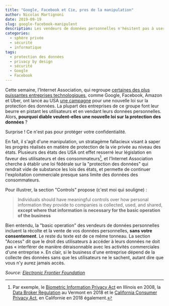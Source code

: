```yaml
---
title: "Google, Facebook et Cie, pros de la manipulation"
author: Nicolas Martignoni
date: 2019-09-19
slug: google-facebook-manipulent
description: Les vendeurs de données personnelles n'hésitent pas à user de méthodes trompeuses pour protéger leur business consistant à pister les personnes sans leur consentement. Cet article en donne une illustration.
categories:
  - sphère privée
  - sécurité
  - informatique
tags:
  - protection des données
  - privacy by design
  - sécurité
  - Google
  - Facebook
---
```

Cette semaine, l'Internet Association, qui regroupe [certaines des plus puissantes entreprises technologiques][1], comme Google, Facebook, Amazon et Uber, ont lancé au USA [une campagne][6] pour une nouvelle loi sur la protection des données. La plupart des entreprises de ce groupe font leur beurre en pistant les utilisateurs et en vendant leurs données personnelles. Alors, __pourquoi diable veulent-elles une nouvelle loi sur la protection des données__ ?

Surprise ! Ce n'est pas pour protéger votre confidentialité.

<!--more-->

En fait, il s'agit d'une manipulation, un stratagème fallacieux visant à saper les progrès réalisés en matière de protection de la vie privée au niveau des états. Plusieurs des états des USA ont effet resserré leur législation en faveur des utilisateurs et des consommateurs[^1], et l'Internet Association cherche à établir une loi fédérale sur la "protection des données" qui rendrait vide de substance les lois des états, et permette de continuer l'exploitation commerciale presque sans limite des données des consommateurs.

Pour illustrer, la section "Controls" propose (c'est moi qui souligne) :

> Individuals should have meaningful controls over how personal information they provide to companies is collected, used, and shared, __except where that information is necessary for the basic operation of the business__

Bien entendu, la "basic operation" des vendeurs de données personnelles incluent la récolte et la vente de vos données personnelles, __sans votre consentement__. Le reste du texte est de ce même tonneau. La section "Access" dit que le droit des utilisateurs à accéder à leurs données ne doit pas « interférer de manière déraisonnable avec les activités commerciales d'une entreprise ». En clair, si le business d'une entreprise dépend de la collecte des données sans que les utilisateurs ne le sachent, autant dire que vous n'y aurez jamais accès.

_Source: [Electronic Frontier Foundation][2]_

[1]: https://internetassociation.org/our-members/
[2]: https://www.eff.org/deeplinks/2019/09/big-techs-disingenuous-push-federal-privacy-law
[3]: https://courts.illinois.gov/Opinions/SupremeCourt/2019/123186.pdf
[4]: https://legislature.vermont.gov/Documents/2018/Docs/ACTS/ACT171/ACT171%20As%20Enacted.pdf
[5]: https://leginfo.legislature.ca.gov/faces/billTextClient.xhtml?bill_id=201720180AB375
[6]: https://privacy.internetassociation.org

[^1]: Par exemple, le [Biometric Information Privacy Act][3] en Illinois en 2008, la [Data Broker Regulation][4] au Vermont en 2018 et le [California Consumer Privacy Act][5], en Californie en 2018 également.

